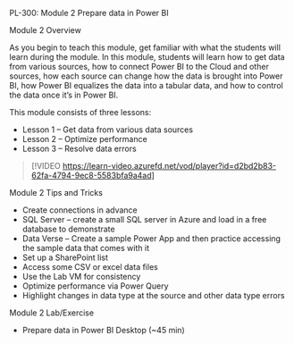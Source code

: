 

PL-300: Module 2 Prepare data in Power BI 

Module 2 Overview 

As you begin to teach this module, get familiar with what the students will learn during the module. In this module, students will learn how to get data from various sources, how to connect Power BI to the Cloud and other sources, how each source can change how the data is brought into Power BI, how Power BI equalizes the data into a tabular data, and how to control the data once it’s in Power BI. 

This module consists of three lessons: 

- Lesson 1 – Get data from various data sources 
- Lesson 2 – Optimize performance 
- Lesson 3 – Resolve data errors 

> [!VIDEO https://learn-video.azurefd.net/vod/player?id=d2bd2b83-62fa-4794-9ec8-5583bfa9a4ad] 

Module 2 Tips and Tricks 

- Create connections in advance 
- SQL Server – create a small SQL server in Azure and load in a free database to demonstrate 
- Data Verse – Create a sample Power App and then practice accessing the sample data that comes with it 
- Set up a SharePoint list 
- Access some CSV or excel data files 
- Use the Lab VM for consistency 
- Optimize performance via Power Query  
- Highlight changes in data type at the source and other data type errors 

 

Module 2 Lab/Exercise 

- Prepare data in Power BI Desktop (~45 min)  
